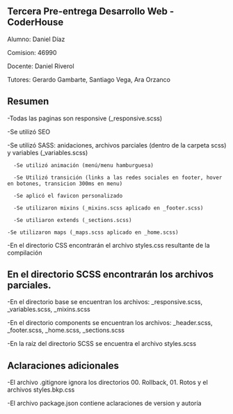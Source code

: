 ## Tercera Pre-entrega Desarrollo Web - CoderHouse

Alumno: Daniel Díaz

Comision: 46990

Docente: Daniel Riverol

Tutores: Gerardo Gambarte, Santiago Vega, Ara Orzanco


## Resumen

  -Todas las paginas son responsive (_responsive.scss)
  
  -Se utilizó SEO
  
  -Se utilizó SASS: anidaciones, archivos parciales (dentro de la carpeta scss) y variables (_variables.scss) 

	  -Se utilizó animación (menú/menu hamburguesa)
	  
	  -Se Utilizó transición (links a las redes sociales en footer, hover en botones, transicion 300ms en menu)

	  -Se aplicó el favicon personalizado

	  -Se utilizaron mixins (_mixins.scss aplicado en _footer.scss)
	  
	  -Se utiliaron extends (_sections.scss)

    -Se utilizaron maps (_maps.scss aplicado en _home.scss)

  -En el directorio CSS encontrarán el archivo styles.css resultante de la compilación


## En el directorio SCSS encontrarán los archivos parciales.

  -En el directorio base se encuentran los archivos: _responsive.scss, _variables.scss, _mixins.scss

  -En el directorio components se encuentran los archivos: _header.scss, _footer.scss, _home.scss, _sections.scss

  -En la raíz del directorio SCSS se encuentra el archivo styles.scss

## Aclaraciones adicionales

  -El archivo .gitignore ignora los directorios 00. Rollback, 01. Rotos y el archivos styles.bkp.css

  -El archivo package.json contiene aclaraciones de version y autoría